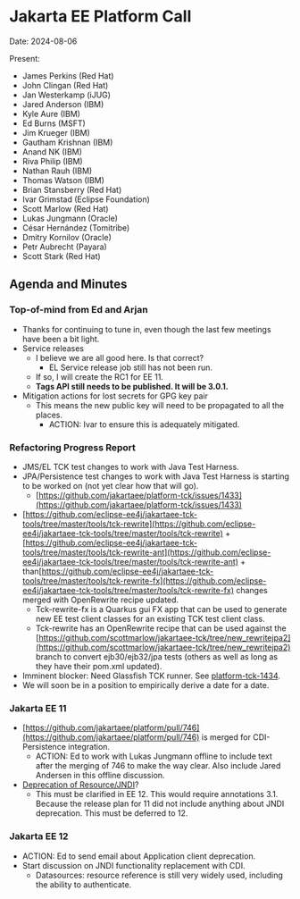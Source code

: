 # Jakarta EE Platform Call

Date: 2024-08-06

Present:

* James Perkins (Red Hat)
* John Clingan (Red Hat)
* Jan Westerkamp (iJUG)
* Jared Anderson (IBM)
* Kyle Aure (IBM)
* Ed Burns (MSFT)
* Jim Krueger (IBM)
* Gautham Krishnan (IBM)
* Anand NK (IBM)
* Riva Philip (IBM)
* Nathan Rauh (IBM)
* Thomas Watson (IBM)
* Brian Stansberry (Red Hat)
* Ivar Grimstad (Eclipse Foundation)
* Scott Marlow (Red Hat)
* Lukas Jungmann (Oracle)
* César Hernández (Tomitribe)
* Dmitry Kornilov (Oracle)
* Petr Aubrecht (Payara)
* Scott Stark (Red Hat)

## Agenda and Minutes

### Top-of-mind from Ed and Arjan

* Thanks for continuing to tune in, even though the last few meetings have been a bit light.
* Service releases
    * I believe we are all good here. Is that correct?
        * EL Service release job still has not been run.
    * If so, I will create the RC1 for EE 11.
    * **Tags API still needs to be published. It will be 3.0.1.**
* Mitigation actions for lost secrets for GPG key pair
    * This means the new public key will need to be propagated to all the places.
        * ACTION: Ivar to ensure this is adequately mitigated.

### Refactoring Progress Report

* JMS/EL TCK test changes to work with Java Test Harness.
* JPA/Persistence test changes to work with Java Test Harness is starting to be worked on (not yet clear how that will go).
    * [https://github.com/jakartaee/platform-tck/issues/1433](https://github.com/jakartaee/platform-tck/issues/1433) 
* [https://github.com/eclipse-ee4j/jakartaee-tck-tools/tree/master/tools/tck-rewrite](https://github.com/eclipse-ee4j/jakartaee-tck-tools/tree/master/tools/tck-rewrite) + [https://github.com/eclipse-ee4j/jakartaee-tck-tools/tree/master/tools/tck-rewrite-ant](https://github.com/eclipse-ee4j/jakartaee-tck-tools/tree/master/tools/tck-rewrite-ant) + than[https://github.com/eclipse-ee4j/jakartaee-tck-tools/tree/master/tools/tck-rewrite-fx](https://github.com/eclipse-ee4j/jakartaee-tck-tools/tree/master/tools/tck-rewrite-fx) changes merged with OpenRewrite recipe updated.
    * Tck-rewrite-fx is a Quarkus gui FX app that can be used to generate new EE test client classes for an existing TCK test client class.
    * Tck-rewrite has an OpenRewrite recipe that can be used against the [https://github.com/scottmarlow/jakartaee-tck/tree/new_rewritejpa2](https://github.com/scottmarlow/jakartaee-tck/tree/new_rewritejpa2) branch to convert ejb30/ejb32/jpa tests (others as well as long as they have their pom.xml updated).
* Imminent blocker: Need Glassfish TCK runner. See [platform-tck-1434](https://github.com/jakartaee/platform-tck/issues/1434).
* We will soon be in a position to empirically derive a date for a date. 

### Jakarta EE 11

* [https://github.com/jakartaee/platform/pull/746](https://github.com/jakartaee/platform/pull/746) is merged for CDI-Persistence integration.
    * ACTION: Ed to work with Lukas Jungmann offline to include text after the merging of 746 to make the way clear. Also include Jared Andersen in this offline discussion. 
* [Deprecation of Resource/JNDI](https://github.com/jakartaee/platform/issues/355)?
    * This must be clarified in EE 12. This would require annotations 3.1. Because the release plan for 11 did not include anything about JNDI deprecation. This must be deferred to 12.

### Jakarta EE 12

* ACTION: Ed to send email about Application client deprecation.
* Start discussion on JNDI functionality replacement with CDI.
    * Datasources: resource reference is still very widely used, including the ability to authenticate.

